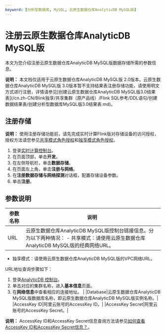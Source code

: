 ```yaml
---
keyword: [分析型数据库, MySQL, 云原生数据仓库AnalyticDB MySQL版]
---
```


# 注册云原生数据仓库AnalyticDB MySQL版

本文为您介绍注册云原生数据仓库AnalyticDB MySQL版数据存储所需的参数信息。

**说明：** 本文档仅适用于云原生数据仓库AnalyticDB MySQL版 2.0版本。云原生数据仓库AnalyticDB MySQL版 3.0版本暂不支持结果表注册存储功能，请使用明文方式进行注册，详情请参见[创建云原生数据仓库AnalyticDB MySQL版3.0结果表](/cn.zh-CN/Blink独享/共享集群（原产品线）/Flink SQL参考/DDL语句/创建数据结果表/创建分析型数据库MySQL版3.0结果表.md)。

## 注册存储

**说明：** 使用注册存储功能前，请先完成实时计算Flink版对存储设备的访问授权，授权方法请您参见[共享模式角色授权](/cn.zh-CN/Blink独享/共享集群（原产品线）/准备工作/角色授权/共享模式角色授权.md)和[独享模式角色授权](/cn.zh-CN/Blink独享/共享集群（原产品线）/准备工作/角色授权/独享模式角色授权.md)。

1.  登录[实时计算控制台](https://stream.console.aliyun.com)。
2.  在页面顶部，单击**开发**。
3.  在左侧导航栏，单击**数据存储**。
4.  在页面左上角，单击**注册与网络**。
5.  在**注册数据存储与网络探测**对话框，配置存储设备参数。
6.  单击**注册**。

## 参数说明

|参数名称|说明|
|----|--|
|URL|云原生数据仓库AnalyticDB MySQL版控制台链接信息。分为以下两种情况： -   共享模式：请使用云原生数据仓库AnalyticDB MySQL版的经典网络URL。
-   独享模式：请使用云原生数据仓库AnalyticDB MySQL版的VPC网络URL。

URL​地址查询步骤如下：

1.  登录[AnalyticDB 控制台](https://ads.console.aliyun.com/?spm=a2c4g.11186623.2.23.2c952b809T8asM)。
2.  单击对应的集群名称，进入**基本信息**页面。
3.  在**网络信息**中查看相应的连接地址。 |
|Database|云原生数据仓库AnalyticDB MySQL版数据库名称，即云原生数据仓库AnalyticDB MySQL版实例名称。|
|AccessKey ID|阿里云账号的AccessKey ID。|
|AccessKey Secret|阿里云账号的AccessKey Secret。|

**说明：** AccessKey ID和AccessKey Secret信息查询方法请参见[如何查看AccessKey ID和AccessKey Secret信息？](/cn.zh-CN/Blink独享/共享集群（原产品线）/常见问题/如何使用.md)。

